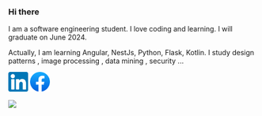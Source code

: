 ### Hi there 

I am a software engineering student. I love coding and learning. I will graduate on June 2024.

Actually, I am learning Angular, NestJs, Python, Flask, Kotlin.
I study  design patterns , image processing , data mining , security ...

<a href="https://www.facebook.com/profile.php?id=100010995991832"><img height="40em" width="40em" src="images/linkedin.png" /></a>
<a href="https://www.linkedin.com/in/amani-bchir-9a9241202/"><img height="40em" width="40em" src="images/facebook.png" /></a>

<img height="180em" src="https://github-readme-stats.vercel.app/api?username=bchiramani&show_icons=true&hide_border=true&&count_private=true&include_all_commits=true" />


